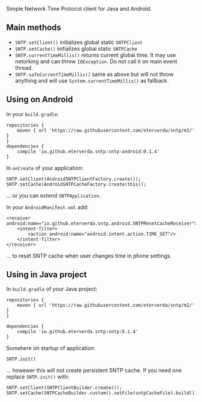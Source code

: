 Simple Network Time Protocol client for Java and Android.

Main methods
------------

- `SNTP.setClient()` initializes global static `SNTPClient`
- `SNTP.setCache()` initializes global static `SNTPCache`
- `SNTP.currentTimeMillis()` returns current global time. It may use netorking and can throw `IOException`. Do not call it on main event thread.
- `SNTP.safeCurrentTimeMillis()` same as above but will not throw anything and will use `System.currentTimeMillis()` as fallback.

Using on Android
----------------

In your `build.gradle`:

    repositories {
        maven { url 'https://raw.githubusercontent.com/eterverda/sntp/m2/' }
    }
    dependencies {
        compile 'io.github.eterverda.sntp:sntp-android:0.1.4'
    }

In `onCreate` of your application:

    SNTP.setClient(AndroidSNTPClientFactory.create());
    SNTP.setCache(AndroidSNTPCacheFactory.create(this));

... or you can extend `SNTPApplication`.

In your `AndroidManifest.xml` add:

    <receiver android:name="io.github.eterverda.sntp.android.SNTPResetCacheReceiver">
        <intent-filter>
            <action android:name="android.intent.action.TIME_SET"/>
        </intent-filter>
    </receiver>

... to reset SNTP cache when user changes time in phone settings.

Using in Java project
---------------------


In `build.gradle` of your Java project:

    repositories {
        maven { url 'https://raw.githubusercontent.com/eterverda/sntp/m2/' }
    }

    dependencies {
        compile 'io.github.eterverda.sntp:sntp:0.1.4'
    }

Somehere on startup of application:

    SNTP.init()

... howewer this will not create persistent SNTP cache. If you need one replace `SNTP.init()` with:

    SNTP.setClient(SNTPClientBuilder.create());
    SNTP.setCache(SNTPCacheBuilder.custom().setFile(sntpCacheFile).build());

